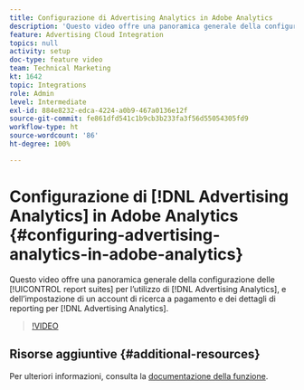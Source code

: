 ```yaml
---
title: Configurazione di Advertising Analytics in Adobe Analytics
description: 'Questo video offre una panoramica generale della configurazione delle suite di rapporti per l’utilizzo di Advertising Analytics, e dell’impostazione di un account di ricerca a pagamento e dei dettagli di reporting per Advertising Analytics. '
feature: Advertising Cloud Integration
topics: null
activity: setup
doc-type: feature video
team: Technical Marketing
kt: 1642
topic: Integrations
role: Admin
level: Intermediate
exl-id: 884e8232-edca-4224-a0b9-467a0136e12f
source-git-commit: fe861dfd541c1b9cb3b233fa3f56d55054305fd9
workflow-type: ht
source-wordcount: '86'
ht-degree: 100%

---
```


# Configurazione di [!DNL Advertising Analytics] in Adobe Analytics {#configuring-advertising-analytics-in-adobe-analytics}

Questo video offre una panoramica generale della configurazione delle [!UICONTROL report suites] per l’utilizzo di [!DNL Advertising Analytics], e dell’impostazione di un account di ricerca a pagamento e dei dettagli di reporting per [!DNL Advertising Analytics].

>[!VIDEO](https://video.tv.adobe.com/v/23119/?quality=12)

## Risorse aggiuntive {#additional-resources}

Per ulteriori informazioni, consulta la [documentazione della funzione](https://experienceleague.adobe.com/docs/analytics/integration/advertising-analytics/overview.html?lang=it).
